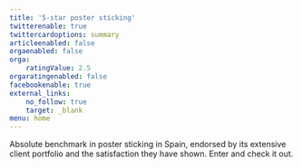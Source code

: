 ```yaml
---
title: '5-star poster sticking'
twitterenable: true
twittercardoptions: summary
articleenabled: false
orgaenabled: false
orga:
    ratingValue: 2.5
orgaratingenabled: false
facebookenable: true
external_links:
    no_follow: true
    target: _blank
menu: home
---
```


Absolute benchmark in poster sticking in Spain, endorsed by its extensive client portfolio and the satisfaction they have shown. Enter and check it out.
